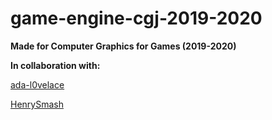 # game-engine-cgj-2019-2020

**Made for Computer Graphics for Games (2019-2020)**



**In collaboration with:**

[ada-l0velace](https://github.com/ada-l0velace)

[HenrySmash](https://github.com/HenrySmash)